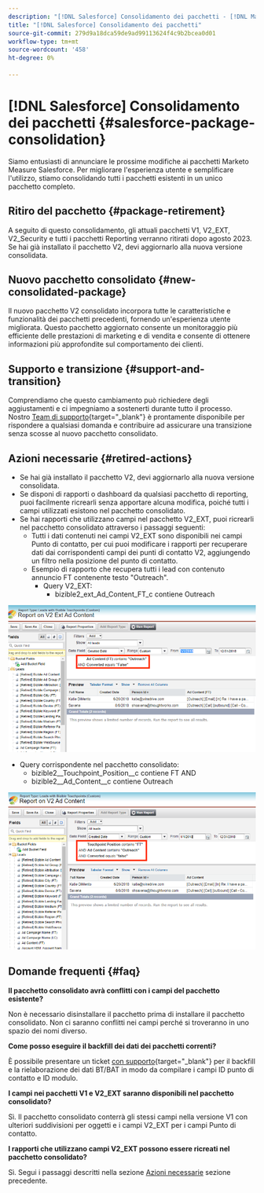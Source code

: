 ```yaml
---
description: "[!DNL Salesforce] Consolidamento dei pacchetti - [!DNL Marketo Measure] - Documentazione del prodotto"
title: "[!DNL Salesforce] Consolidamento dei pacchetti"
source-git-commit: 279d9a18dca59de9ad99113624f4c9b2bcea0d01
workflow-type: tm+mt
source-wordcount: '458'
ht-degree: 0%

---
```


# [!DNL Salesforce] Consolidamento dei pacchetti {#salesforce-package-consolidation}

Siamo entusiasti di annunciare le prossime modifiche ai pacchetti Marketo Measure Salesforce. Per migliorare l&#39;esperienza utente e semplificare l&#39;utilizzo, stiamo consolidando tutti i pacchetti esistenti in un unico pacchetto completo.

## Ritiro del pacchetto {#package-retirement}

A seguito di questo consolidamento, gli attuali pacchetti V1, V2_EXT, V2_Security e tutti i pacchetti Reporting verranno ritirati dopo agosto 2023. Se hai già installato il pacchetto V2, devi aggiornarlo alla nuova versione consolidata.

## Nuovo pacchetto consolidato {#new-consolidated-package}

Il nuovo pacchetto V2 consolidato incorpora tutte le caratteristiche e funzionalità dei pacchetti precedenti, fornendo un&#39;esperienza utente migliorata. Questo pacchetto aggiornato consente un monitoraggio più efficiente delle prestazioni di marketing e di vendita e consente di ottenere informazioni più approfondite sul comportamento dei clienti.

## Supporto e transizione {#support-and-transition}

Comprendiamo che questo cambiamento può richiedere degli aggiustamenti e ci impegniamo a sostenerti durante tutto il processo. Nostro [Team di supporto](https://nation.marketo.com/t5/support/ct-p/Support){target="_blank"} è prontamente disponibile per rispondere a qualsiasi domanda e contribuire ad assicurare una transizione senza scosse al nuovo pacchetto consolidato.

## Azioni necessarie {#retired-actions}

* Se hai già installato il pacchetto V2, devi aggiornarlo alla nuova versione consolidata.
* Se disponi di rapporti o dashboard da qualsiasi pacchetto di reporting, puoi facilmente ricrearli senza apportare alcuna modifica, poiché tutti i campi utilizzati esistono nel pacchetto consolidato.
* Se hai rapporti che utilizzano campi nel pacchetto V2_EXT, puoi ricrearli nel pacchetto consolidato attraverso i passaggi seguenti:
   * Tutti i dati contenuti nei campi V2_EXT sono disponibili nei campi Punto di contatto, per cui puoi modificare i rapporti per recuperare dati dai corrispondenti campi dei punti di contatto V2, aggiungendo un filtro nella posizione del punto di contatto.
   * Esempio di rapporto che recupera tutti i lead con contenuto annuncio FT contenente testo &quot;Outreach&quot;.
      * Query V2_EXT:
         * bizible2_ext_Ad_Content_FT_c contiene Outreach

![](assets/salesforce-package-consolidation-1.png)

* Query corrispondente nel pacchetto consolidato:
   * bizible2__Touchpoint_Position__c contiene FT AND
   * bizible2__Ad_Content__c contiene Outreach

![](assets/salesforce-package-consolidation-2.png)

## Domande frequenti {#faq}

**Il pacchetto consolidato avrà conflitti con i campi del pacchetto esistente?**

Non è necessario disinstallare il pacchetto prima di installare il pacchetto consolidato. Non ci saranno conflitti nei campi perché si troveranno in uno spazio dei nomi diverso.

**Come posso eseguire il backfill dei dati dei pacchetti correnti?**

È possibile presentare un ticket [con supporto](https://nation.marketo.com/t5/support/ct-p/Support){target="_blank"} per il backfill e la rielaborazione dei dati BT/BAT in modo da compilare i campi ID punto di contatto e ID modulo.

**I campi nei pacchetti V1 e V2_EXT saranno disponibili nel pacchetto consolidato?**

Sì. Il pacchetto consolidato conterrà gli stessi campi nella versione V1 con ulteriori suddivisioni per oggetti e i campi V2_EXT per i campi Punto di contatto.

**I rapporti che utilizzano campi V2_EXT possono essere ricreati nel pacchetto consolidato?**

Sì. Segui i passaggi descritti nella sezione [Azioni necessarie](#retired-actions) sezione precedente.
